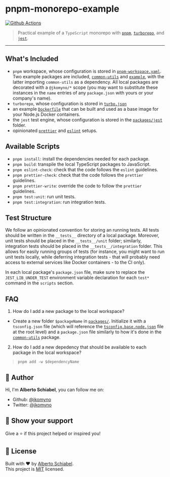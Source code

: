 # pnpm-monorepo-example

[![Github Actions](https://github.com/jkomyno/pnpm-monorepo-example/actions/workflows/ci.yaml/badge.svg?branch=master)](https://github.com/jkomyno/pnpm-monorepo-example/actions/workflows/ci.yaml)

> Practical example of a `TypeScript` monorepo with [`pnpm`](https://pnpm.io), [`turborepo`](https://turborepo.org), and [`jest`](https://jestjs.io).

---------------------------------------------

## What's Included

- `pnpm` workspace, whose configuration is stored in [`pnpm-workspace.yaml`](/pnpm-workspace.yaml). Two example packages are included, [`common-utils`](packages/common-utils) and [`example`](packages/example), with the latter importing `common-utils` as a dependency. All local packages are decorated with a `@jkomyno/*` scope (you may want to substitute these instances in the `name` entries of any `package.json` with yours or your company's name).
- `turborepo`, whose configuration is stored in [`turbo.json`](./turbo.json)
- an example [`Dockerfile`](./Dockerfile.pnpm) that can be built and used as a base image for your Node.js Docker containers.
- the `jest` test engine, whose configuration is stored in the [`packages/jest`](./packages/jest) folder.
- opinionated [`prettier`](https://prettier.io) and [`eslint`](https://eslint.org) setups.

## Available Scripts

- `pnpm install`: install the dependencies needed for each package.
- `pnpm build`: transpile the local TypeScript packages to JavaScript.
- `pnpm eslint-check`: check that the code follows the `eslint` guidelines.
- `pnpm prettier-check`: check that the code follows the `prettier` guidelines.
- `pnpm prettier-write`: override the code to follow the `prettier` guidelines.
- `pnpm test:unit`: run unit tests.
- `pnpm test:integration`: run integration tests.

## Test Structure

We follow an opinionated convention for storing an running tests.
All tests should be written in the `__tests__` directory of a local package.
Moreover, unit tests should be placed in the `__tests__/unit` folder; similarly, integration tests should be placed in the `__tests__/integration` folder.
This allows for easily running groups of tests (for instance, you might want to run unit tests locally, while deferring integration tests - that will probably need access to external services like Docker containers - to the CI only).

In each local package's `package.json` file, make sure to replace the `JEST_LIB_UNDER_TEST` environment variable declaration for each `test*` command in the `scripts` section. 

## FAQ

1. How do I add a new package to the local workspace?

- Create a new folder `$packageName` in [`packages/`](packages/). Initialize it with a `tsconfig.json` file (which will reference the [`tsconfig.base.node.json`](./tsconfig.base.node.json) file at the root level) and a `package.json` file similarly to how it's done in the  [`common-utils`](packages/common-utils) package.

2. How do I add a new depedency that should be available to each package in the local workspace?

> `pnpm add -w $dependencyName`

## 👤 Author

Hi, I'm **Alberto Schiabel**, you can follow me on:

- Github: [@jkomyno](https://github.com/jkomyno)
- Twitter: [@jkomyno](https://twitter.com/jkomyno)

## 🦄 Show your support

Give a ⭐️ if this project helped or inspired you!

## 📝 License

Built with ❤️ by [Alberto Schiabel](https://github.com/jkomyno).<br />
This project is [MIT](https://github.com/jkomyno/pnpm-monorepo-example/blob/master/LICENSE) licensed.
